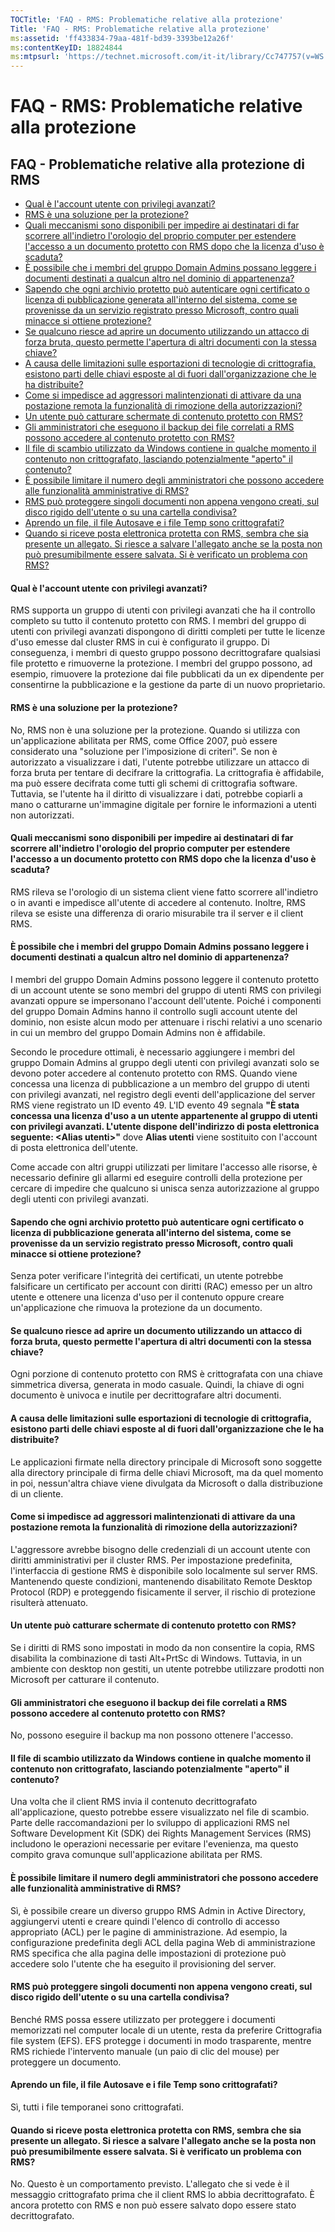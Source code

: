 ```yaml
---
TOCTitle: 'FAQ - RMS: Problematiche relative alla protezione'
Title: 'FAQ - RMS: Problematiche relative alla protezione'
ms:assetid: 'ff433834-79aa-481f-bd39-3393be12a26f'
ms:contentKeyID: 18824844
ms:mtpsurl: 'https://technet.microsoft.com/it-it/library/Cc747757(v=WS.10)'
---
```


FAQ - RMS: Problematiche relative alla protezione
=================================================

FAQ - Problematiche relative alla protezione di RMS
---------------------------------------------------

-   [Qual è l'account utente con privilegi avanzati?](#bkmk_43)
-   [RMS è una soluzione per la protezione?](#bkmk_44)
-   [Quali meccanismi sono disponibili per impedire ai destinatari di far scorrere all'indietro l'orologio del proprio computer per estendere l'accesso a un documento protetto con RMS dopo che la licenza d'uso è scaduta?](#bkmk_45)
-   [È possibile che i membri del gruppo Domain Admins possano leggere i documenti destinati a qualcun altro nel dominio di appartenenza?](#bkmk_46)
-   [Sapendo che ogni archivio protetto può autenticare ogni certificato o licenza di pubblicazione generata all'interno del sistema, come se provenisse da un servizio registrato presso Microsoft, contro quali minacce si ottiene protezione?](#bkmk_47)
-   [Se qualcuno riesce ad aprire un documento utilizzando un attacco di forza bruta, questo permette l'apertura di altri documenti con la stessa chiave?](#bkmk_48)
-   [A causa delle limitazioni sulle esportazioni di tecnologie di crittografia, esistono parti delle chiavi esposte al di fuori dall'organizzazione che le ha distribuite?](#bkmk_49)
-   [Come si impedisce ad aggressori malintenzionati di attivare da una postazione remota la funzionalità di rimozione della autorizzazioni?](#bkmk_50)
-   [Un utente può catturare schermate di contenuto protetto con RMS?](#bkmk_51)
-   [Gli amministratori che eseguono il backup dei file correlati a RMS possono accedere al contenuto protetto con RMS?](#bkmk_52)
-   [Il file di scambio utilizzato da Windows contiene in qualche momento il contenuto non crittografato, lasciando potenzialmente "aperto" il contenuto?](#bkmk_53)
-   [È possibile limitare il numero degli amministratori che possono accedere alle funzionalità amministrative di RMS?](#bkmk_54)
-   [RMS può proteggere singoli documenti non appena vengono creati, sul disco rigido dell'utente o su una cartella condivisa?](#bkmk_55)
-   [Aprendo un file, il file Autosave e i file Temp sono crittografati?](#bkmk_56)
-   [Quando si riceve posta elettronica protetta con RMS, sembra che sia presente un allegato. Si riesce a salvare l'allegato anche se la posta non può presumibilmente essere salvata. Si è verificato un problema con RMS?](#bkmk_562)

<span id="BKMK_43"></span>
#### Qual è l'account utente con privilegi avanzati?

RMS supporta un gruppo di utenti con privilegi avanzati che ha il controllo completo su tutto il contenuto protetto con RMS. I membri del gruppo di utenti con privilegi avanzati dispongono di diritti completi per tutte le licenze d'uso emesse dal cluster RMS in cui è configurato il gruppo. Di conseguenza, i membri di questo gruppo possono decrittografare qualsiasi file protetto e rimuoverne la protezione. I membri del gruppo possono, ad esempio, rimuovere la protezione dai file pubblicati da un ex dipendente per consentirne la pubblicazione e la gestione da parte di un nuovo proprietario.

<span id="BKMK_44"></span>
#### RMS è una soluzione per la protezione?

No, RMS non è una soluzione per la protezione. Quando si utilizza con un'applicazione abilitata per RMS, come Office 2007, può essere considerato una "soluzione per l'imposizione di criteri". Se non è autorizzato a visualizzare i dati, l'utente potrebbe utilizzare un attacco di forza bruta per tentare di decifrare la crittografia. La crittografia è affidabile, ma può essere decifrata come tutti gli schemi di crittografia software. Tuttavia, se l'utente ha il diritto di visualizzare i dati, potrebbe copiarli a mano o catturarne un'immagine digitale per fornire le informazioni a utenti non autorizzati.

<span id="BKMK_45"></span>
#### Quali meccanismi sono disponibili per impedire ai destinatari di far scorrere all'indietro l'orologio del proprio computer per estendere l'accesso a un documento protetto con RMS dopo che la licenza d'uso è scaduta?

RMS rileva se l'orologio di un sistema client viene fatto scorrere all'indietro o in avanti e impedisce all'utente di accedere al contenuto. Inoltre, RMS rileva se esiste una differenza di orario misurabile tra il server e il client RMS.

<span id="BKMK_46"></span>
#### È possibile che i membri del gruppo Domain Admins possano leggere i documenti destinati a qualcun altro nel dominio di appartenenza?

I membri del gruppo Domain Admins possono leggere il contenuto protetto di un account utente se sono membri del gruppo di utenti RMS con privilegi avanzati oppure se impersonano l'account dell'utente. Poiché i componenti del gruppo Domain Admins hanno il controllo sugli account utente del dominio, non esiste alcun modo per attenuare i rischi relativi a uno scenario in cui un membro del gruppo Domain Admins non è affidabile.

Secondo le procedure ottimali, è necessario aggiungere i membri del gruppo Domain Admins al gruppo degli utenti con privilegi avanzati solo se devono poter accedere al contenuto protetto con RMS. Quando viene concessa una licenza di pubblicazione a un membro del gruppo di utenti con privilegi avanzati, nel registro degli eventi dell'applicazione del server RMS viene registrato un ID evento 49. L'ID evento 49 segnala **"È stata concessa una licenza d'uso a un utente appartenente al gruppo di utenti con privilegi avanzati. L'utente dispone dell'indirizzo di posta elettronica seguente: &lt;Alias utenti&gt;"** dove **Alias utenti** viene sostituito con l'account di posta elettronica dell'utente.

Come accade con altri gruppi utilizzati per limitare l'accesso alle risorse, è necessario definire gli allarmi ed eseguire controlli della protezione per cercare di impedire che qualcuno si unisca senza autorizzazione al gruppo degli utenti con privilegi avanzati.

<span id="BKMK_47"></span>
#### Sapendo che ogni archivio protetto può autenticare ogni certificato o licenza di pubblicazione generata all'interno del sistema, come se provenisse da un servizio registrato presso Microsoft, contro quali minacce si ottiene protezione?

Senza poter verificare l'integrità dei certificati, un utente potrebbe falsificare un certificato per account con diritti (RAC) emesso per un altro utente e ottenere una licenza d'uso per il contenuto oppure creare un'applicazione che rimuova la protezione da un documento.

<span id="BKMK_48"></span>
#### Se qualcuno riesce ad aprire un documento utilizzando un attacco di forza bruta, questo permette l'apertura di altri documenti con la stessa chiave?

Ogni porzione di contenuto protetto con RMS è crittografata con una chiave simmetrica diversa, generata in modo casuale. Quindi, la chiave di ogni documento è univoca e inutile per decrittografare altri documenti.

<span id="BKMK_49"></span>
#### A causa delle limitazioni sulle esportazioni di tecnologie di crittografia, esistono parti delle chiavi esposte al di fuori dall'organizzazione che le ha distribuite?

Le applicazioni firmate nella directory principale di Microsoft sono soggette alla directory principale di firma delle chiavi Microsoft, ma da quel momento in poi, nessun'altra chiave viene divulgata da Microsoft o dalla distribuzione di un cliente.

<span id="BKMK_50"></span>
#### Come si impedisce ad aggressori malintenzionati di attivare da una postazione remota la funzionalità di rimozione della autorizzazioni?

L'aggressore avrebbe bisogno delle credenziali di un account utente con diritti amministrativi per il cluster RMS. Per impostazione predefinita, l'interfaccia di gestione RMS è disponibile solo localmente sul server RMS. Mantenendo queste condizioni, mantenendo disabilitato Remote Desktop Protocol (RDP) e proteggendo fisicamente il server, il rischio di protezione risulterà attenuato.

<span id="BKMK_51"></span>
#### Un utente può catturare schermate di contenuto protetto con RMS?

Se i diritti di RMS sono impostati in modo da non consentire la copia, RMS disabilita la combinazione di tasti Alt+PrtSc di Windows. Tuttavia, in un ambiente con desktop non gestiti, un utente potrebbe utilizzare prodotti non Microsoft per catturare il contenuto.

<span id="BKMK_52"></span>
#### Gli amministratori che eseguono il backup dei file correlati a RMS possono accedere al contenuto protetto con RMS?

No, possono eseguire il backup ma non possono ottenere l'accesso.

<span id="BKMK_53"></span>
#### Il file di scambio utilizzato da Windows contiene in qualche momento il contenuto non crittografato, lasciando potenzialmente "aperto" il contenuto?

Una volta che il client RMS invia il contenuto decrittografato all'applicazione, questo potrebbe essere visualizzato nel file di scambio. Parte delle raccomandazioni per lo sviluppo di applicazioni RMS nel Software Development Kit (SDK) dei Rights Management Services (RMS) includono le operazioni necessarie per evitare l'evenienza, ma questo compito grava comunque sull'applicazione abilitata per RMS.

<span id="BKMK_54"></span>
#### È possibile limitare il numero degli amministratori che possono accedere alle funzionalità amministrative di RMS?

Sì, è possibile creare un diverso gruppo RMS Admin in Active Directory, aggiungervi utenti e creare quindi l'elenco di controllo di accesso appropriato (ACL) per le pagine di amministrazione. Ad esempio, la configurazione predefinita degli ACL della pagina Web di amministrazione RMS specifica che alla pagina delle impostazioni di protezione può accedere solo l'utente che ha eseguito il provisioning del server.

<span id="BKMK_55"></span>
#### RMS può proteggere singoli documenti non appena vengono creati, sul disco rigido dell'utente o su una cartella condivisa?

Benché RMS possa essere utilizzato per proteggere i documenti memorizzati nel computer locale di un utente, resta da preferire Crittografia file system (EFS). EFS protegge i documenti in modo trasparente, mentre RMS richiede l'intervento manuale (un paio di clic del mouse) per proteggere un documento.

<span id="BKMK_56"></span>
#### Aprendo un file, il file Autosave e i file Temp sono crittografati?

Sì, tutti i file temporanei sono crittografati.

<span id="BKMK_562"></span>
#### Quando si riceve posta elettronica protetta con RMS, sembra che sia presente un allegato. Si riesce a salvare l'allegato anche se la posta non può presumibilmente essere salvata. Si è verificato un problema con RMS?

No. Questo è un comportamento previsto. L'allegato che si vede è il messaggio crittografato prima che il client RMS lo abbia decrittografato. È ancora protetto con RMS e non può essere salvato dopo essere stato decrittografato.
